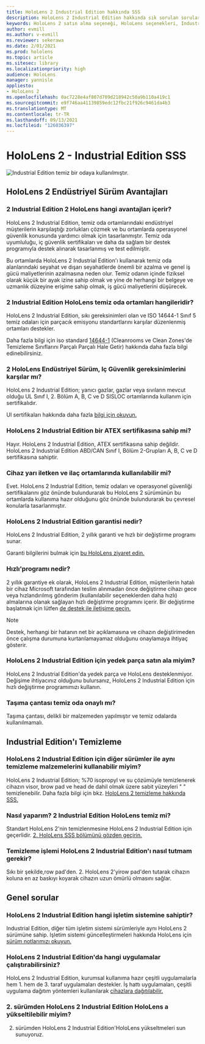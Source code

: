 ```yaml
---
title: HoloLens 2 Industrial Edition hakkında SSS
description: HoloLens 2 Industrial Edition hakkında sık sorulan sorular
keywords: HoloLens 2 satın alma seçeneği, HoloLens seçenekleri, Industrial Edition
author: evmill
ms.author: v-evmill
ms.reviewer: sekerawa
ms.date: 2/01/2021
ms.prod: hololens
ms.topic: article
ms.sitesec: library
ms.localizationpriority: high
audience: HoloLens
manager: yannisle
appliesto:
- HoloLens 2
ms.openlocfilehash: 0ac7228e4af807d709d218942c50a9b110a419c1
ms.sourcegitcommit: e9f746aa41139859edc12fbc21f926c9461da4b3
ms.translationtype: MT
ms.contentlocale: tr-TR
ms.lasthandoff: 09/13/2021
ms.locfileid: "126036397"
---
```

# <a name="hololens-2---industrial-edition-faq"></a>HoloLens 2 - Industrial Edition SSS

![Industrial Edition temiz bir odaya kullanılmıştır.](./images/industrial-sku-with-remote-assist.png)

## <a name="hololens-2-industrial-edition-benefits"></a>HoloLens 2 Endüstriyel Sürüm Avantajları

### <a name="what-benefits-does-hololens-2-industrial-edition-2-include"></a>2 Industrial Edition 2 HoloLens hangi avantajları içerir?

HoloLens 2 Industrial Edition, temiz oda ortamlarındaki endüstriyel müşterilerin karşılaştığı zorlukları çözmek ve bu ortamlarda operasyonel güvenlik konusunda yardımcı olmak için tasarlanmıştır. Temiz oda uyumluluğu, iç güvenlik sertifikaları ve daha da sağlam bir destek programıyla destek alınarak tasarlanmış ve test edilmiştir.

Bu ortamlarda HoloLens 2 Industrial Edition'ı kullanarak temiz oda alanlarındaki seyahat ve dışarı seyahatlerde önemli bir azalma ve genel iş gücü maliyetlerinin azalmasına neden olur. Temiz odanın içinde fiziksel olarak küçük bir ayak izine sahip olmak ve yine de herhangi bir belgeye ve uzmanlık düzeyine erişime sahip olmak, iş gücü maliyetlerini düşürecek.

### <a name="what-clean-room-environments-does-hololens-2-industrial-edition-support"></a>2 Industrial Edition HoloLens temiz oda ortamları hangileridir?

HoloLens 2 Industrial Edition, sıkı gereksinimleri olan ve ISO 14644-1 Sınıf 5 temiz odaları için parçacık emisyonu standartlarını karşılar düzenlenmiş ortamları destekler.

Daha fazla bilgi için iso standard [14644-1](https://www.iso.org/standard/53394.html) (Cleanrooms ve Clean Zones'de Temizleme Sınıflarını Parçalı Parçalı Hale Getir) hakkında daha fazla bilgi edinebilirsiniz.

### <a name="does-hololens-2-industrial-edition-meet-requirements-for-intrinsic-safety"></a>2 HoloLens Endüstriyel Sürüm, Iç Güvenlik gereksinimlerini karşılar mı?

HoloLens 2 Industrial Edition; yanıcı gazlar, gazlar veya sıvıların mevcut olduğu UL Sınıf I, 2. Bölüm A, B, C ve D SISLOC ortamlarında kullanım için sertifikalıdır.

Ul sertifikaları hakkında daha fazla [bilgi için okuyun.](https://www.ul.com/services/ul-and-c-ul-hazardous-areas-certification-north-america?csrf-token=CIwNZNlR4XbisJF39I8yWnWX9wX4WFoz&amp;Search=UL+Class+I%2C+Dev+2+&amp;search-submit=Search)

### <a name="does-the-hololens-2-industrial-edition-hold-an-atex-certification"></a>HoloLens 2 Industrial Edition bir ATEX sertifikasına sahip mi?

Hayır. HoloLens 2 Industrial Edition, ATEX sertifikasına sahip değildir. HoloLens 2 Industrial Edition ABD/CAN Sınıf I, Bölüm 2-Grupları A, B, C ve D sertifikasına sahiptir.

### <a name="can-the-device-be-used-in-semiconductor-and-pharmaceutical-environments"></a>Cihaz yarı iletken ve ilaç ortamlarında kullanılabilir mi?

Evet. HoloLens 2 Industrial Edition, temiz odaları ve operasyonel güvenliği sertifikalarını göz önünde bulundurarak bu HoloLens 2 sürümünün bu ortamlarda kullanıma hazır olduğunu göz önünde bulundurarak bu çevresel konularla tasarlanmıştır.

### <a name="what-is-the-hololens-2-industrial-edition-warranty"></a>HoloLens 2 Industrial Edition garantisi nedir?

HoloLens 2 Industrial Edition, 2 yıllık garanti ve hızlı bir değiştirme programı sunar.

Garanti bilgilerini bulmak için [bu HoloLens ziyaret edin.](https://support.microsoft.com/warranty)

### <a name="what39s-the-rapid-replacement-program"></a>Hızlı&#39;programı nedir?

2 yıllık garantiye ek olarak, HoloLens 2 Industrial Edition, müşterilerin hatalı bir cihaz Microsoft tarafından teslim alınmadan önce değiştirme cihazı gece veya hızlandırılmış gönderim (kullanılabilir seçeneklerden daha hızlı) almalarına olanak sağlayan hızlı değiştirme programını içerir. Bir değiştirme başlatmak için lütfen [de destek ile iletişime geçin.](https://aka.ms/hololenssupport)

> [!NOTE]
> Destek, herhangi bir hatanın net bir açıklamasına ve cihazın değiştirimeden önce çalışma durumuna kurtarılamayamaz olduğunu onaylamaya ihtiyaç gösterir.

### <a name="can-i-purchase-replacement-parts-for-hololens-2-industrial-edition"></a>HoloLens 2 Industrial Edition için yedek parça satın ala miyim?

HoloLens 2 Industrial Edition'da yedek parça ve HoloLens desteklenmiyor. Değişime ihtiyacınız olduğunu bulursanız, HoloLens 2 Industrial Edition için hızlı değiştirme programımızı kullanın.

### <a name="is-the-carrying-case-clean-room-approved"></a>Taşıma çantası temiz oda onaylı mı?

Taşıma çantası, delikli bir malzemeden yapılmıştır ve temiz odalarda kullanılmamalı.

## <a name="cleaning-the-industrial-edition"></a>Industrial Edition'ı Temizleme

### <a name="can-i-use-the-same-cleaning-materials-for-hololens-2-industrial-edition-as-the-other-editions"></a>HoloLens 2 Industrial Edition için diğer sürümler ile aynı temizleme malzemelerini kullanabilir miyim?

HoloLens 2 Industrial Edition; %70 isopropyl ve su çözümüyle temizlenerek cihazın visor, brow pad ve head de dahil olmak üzere sabit yüzeyleri &quot; &quot; temizlenebilir. Daha fazla bilgi için bkz. [HoloLens 2 temizleme hakkında SSS.](/hololens/hololens2-maintenance)

### <a name="how-do-i-clean-hololens-2-industrial-edition"></a>Nasıl yaparım? 2 Industrial Edition HoloLens temiz mi?

Standart HoloLens 2'nin temizlenmesine HoloLens 2 Industrial Edition için geçerlidir. [2. HoloLens SSS bölümünü gözden geçirin.](/hololens/hololens2-maintenance)

### <a name="how-should-i-hold-hololens-2-industrial-edition-when-cleaning-it"></a>Temizleme işlemi HoloLens 2 Industrial Edition'ı nasıl tutmam gerekir?

Sıkı bir şekilde,row pad'den. 2. HoloLens 2'yirow pad'den tutarak cihazın koluna en az baskıyı koyarak cihazın uzun ömürlü olmasını sağlar.

## <a name="general-questions"></a>Genel sorular

### <a name="what-operating-system-does-the-hololens-2-industrial-edition-have"></a>HoloLens 2 Industrial Edition hangi işletim sistemine sahiptir?

Industrial Edition, diğer tüm işletim sistemi sürümleriyle aynı HoloLens 2 sürümüne sahip. Işletim sistemi güncelleştirmeleri hakkında HoloLens için [sürüm notlarımızı okuyun.](hololens-release-notes.md)

### <a name="what-apps-can-run-on-the-hololens-2-industrial-edition"></a>HoloLens 2 Industrial Edition'da hangi uygulamalar çalıştırabilirsiniz?

HoloLens 2 Industrial Edition, kurumsal kullanıma hazır çeşitli uygulamalarla hem 1. hem de 3. taraf uygulamaları destekler. İş hattı uygulamaları, çeşitli uygulama dağıtım yöntemleri kullanılarak [cihazlara dağıtılabilir.](/hololens/app-deploy-overview)

### <a name="can-i-upgrade-from-hololens-2-to-hololens-2-industrial-edition"></a>2. sürümden HoloLens 2 Industrial Edition HoloLens a yükseltilebilir miyim?

2. sürümden HoloLens 2 Industrial Edition'HoloLens yükseltmeleri sun sunuyoruz.
